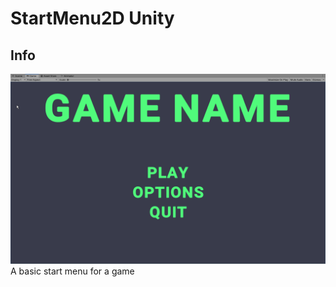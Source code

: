 # StartMenu2D Unity
## Info
![alt text](/ART/screenshot.gif "Start Menu")
A basic start menu for a game
